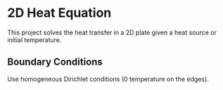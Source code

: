 # 2D Heat Equation

This project solves the heat transfer in a 2D plate given a heat source or initial temperature.

## Boundary Conditions

Use homogeneous Dirichlet conditions (0 temperature on the edges).